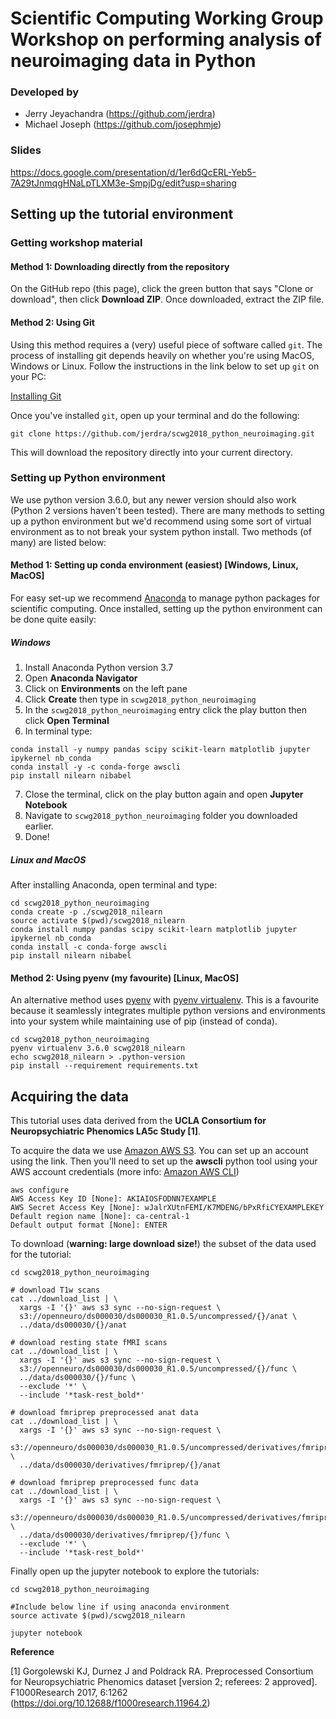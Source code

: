 # Scientific Computing Working Group Workshop on performing analysis of neuroimaging data in Python

### Developed by
- Jerry Jeyachandra (https://github.com/jerdra)
- Michael Joseph (https://github.com/josephmje)

### Slides
https://docs.google.com/presentation/d/1er6dQcERL-Yeb5-7A29tJnmqgHNaLpTLXM3e-SmpjDg/edit?usp=sharing

## Setting up the tutorial environment

### Getting workshop material

#### Method 1: Downloading directly from the repository 

On the GitHub repo (this page), click the green button that says "Clone or download", then click **Download ZIP**. Once downloaded, extract the ZIP file.

#### Method 2: Using Git

Using this method requires a (very) useful piece of software called <code>git</code>. The process of installing git depends heavily on whether you're using MacOS, Windows or Linux. Follow the instructions in the link below to set up <code>git</code> on your PC:

[Installing Git](https://git-scm.com/book/en/v2/Getting-Started-Installing-Git)

Once you've installed <code>git</code>, open up your terminal and do the following:

```
git clone https://github.com/jerdra/scwg2018_python_neuroimaging.git
```

This will download the repository directly into your current directory. 

### Setting up Python environment
We use python version 3.6.0, but any newer version should also work (Python 2 versions haven't been tested). There are many methods to setting up a python environment but we'd recommend using some sort of virtual environment as to not break your system python install. Two methods (of many) are listed below:

#### Method 1: Setting up conda environment (easiest) [Windows, Linux, MacOS]
For easy set-up we recommend [Anaconda](https://www.anaconda.com/download/) to manage python packages for scientific computing. Once installed, setting up the python environment can be done quite easily:

##### Windows
1. Install Anaconda Python version 3.7
2. Open **Anaconda Navigator**
3. Click on **Environments** on the left pane
4. Click **Create** then type in <code>scwg2018_python_neuroimaging</code>
5. In the <code>scwg2018_python_neuroimaging</code> entry click the play button then click **Open Terminal** 
6. In terminal type: 
```
conda install -y numpy pandas scipy scikit-learn matplotlib jupyter ipykernel nb_conda
conda install -y -c conda-forge awscli
pip install nilearn nibabel
```
7. Close the terminal, click on the play button again and open **Jupyter Notebook**
8. Navigate to <code>scwg2018_python_neuroimaging</code> folder you downloaded earlier.
9. Done!

##### Linux and MacOS

After installing Anaconda, open terminal and type: 

```
cd scwg2018_python_neuroimaging
conda create -p ./scwg2018_nilearn
source activate $(pwd)/scwg2018_nilearn
conda install numpy pandas scipy scikit-learn matplotlib jupyter ipykernel nb_conda
conda install -c conda-forge awscli
pip install nilearn nibabel

```
#### Method 2: Using pyenv (my favourite) [Linux, MacOS]
An alternative method uses [pyenv](https://github.com/pyenv/pyenv) with [pyenv virtualenv](https://github.com/pyenv/pyenv-virtualenv). This is a favourite because it seamlessly integrates multiple python versions and environments into your system while maintaining use of pip (instead of conda).
```
cd scwg2018_python_neuroimaging
pyenv virtualenv 3.6.0 scwg2018_nilearn
echo scwg2018_nilearn > .python-version
pip install --requirement requirements.txt
```

## Acquiring the data
This tutorial uses data derived from the **UCLA Consortium for Neuropsychiatric Phenomics LA5c Study [1]**.

To acquire the data we use [Amazon AWS S3](https://aws.amazon.com/). You can set up an account using the link. Then you'll need to set up the **awscli** python tool using your AWS account credentials (more info: [Amazon AWS CLI](https://aws.amazon.com/cli/))
```
aws configure
AWS Access Key ID [None]: AKIAIOSFODNN7EXAMPLE
AWS Secret Access Key [None]: wJalrXUtnFEMI/K7MDENG/bPxRfiCYEXAMPLEKEY
Default region name [None]: ca-central-1
Default output format [None]: ENTER
```
To download (**warning: large download size!**) the subset of the data used for the tutorial:

```
cd scwg2018_python_neuroimaging

# download T1w scans
cat ../download_list | \
  xargs -I '{}' aws s3 sync --no-sign-request \
  s3://openneuro/ds000030/ds000030_R1.0.5/uncompressed/{}/anat \
  ../data/ds000030/{}/anat

# download resting state fMRI scans
cat ../download_list | \
  xargs -I '{}' aws s3 sync --no-sign-request \
  s3://openneuro/ds000030/ds000030_R1.0.5/uncompressed/{}/func \
  ../data/ds000030/{}/func \
  --exclude '*' \
  --include '*task-rest_bold*'

# download fmriprep preprocessed anat data
cat ../download_list | \
  xargs -I '{}' aws s3 sync --no-sign-request \
  s3://openneuro/ds000030/ds000030_R1.0.5/uncompressed/derivatives/fmriprep/{}/anat \
  ../data/ds000030/derivatives/fmriprep/{}/anat

# download fmriprep preprocessed func data
cat ../download_list | \
  xargs -I '{}' aws s3 sync --no-sign-request \
  s3://openneuro/ds000030/ds000030_R1.0.5/uncompressed/derivatives/fmriprep/{}/func \
  ../data/ds000030/derivatives/fmriprep/{}/func \
  --exclude '*' \
  --include '*task-rest_bold*'
```
Finally open up the jupyter notebook to explore the tutorials:
```
cd scwg2018_python_neuroimaging

#Include below line if using anaconda environment
source activate $(pwd)/scwg2018_nilearn

jupyter notebook
```

**Reference**

[1] Gorgolewski KJ, Durnez J and Poldrack RA. Preprocessed Consortium for Neuropsychiatric Phenomics dataset [version 2; referees: 2 approved]. F1000Research 2017, 6:1262
(https://doi.org/10.12688/f1000research.11964.2)
